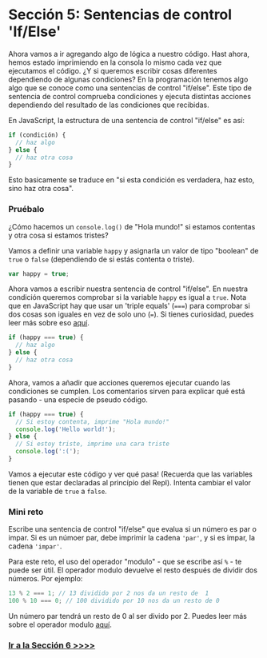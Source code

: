 # Sección 5: Sentencias de control 'If/Else'

Ahora vamos a ir agregando algo de lógica a nuestro código. Hast ahora, hemos estado imprimiendo en la consola lo mismo cada vez que ejecutamos el código. ¿Y si queremos escribir cosas diferentes dependiendo de algunas condiciones? En la programación tenemos algo algo que se conoce como una sentencias de control "if/else". Este tipo de sentencia de control comprueba condiciones y ejecuta distintas acciones dependiendo del resultado de las condiciones que recibidas.

En JavaScript, la estructura de una sentencia de control "if/else" es así:

```js
if (condición) {
  // haz algo
} else {
  // haz otra cosa
}
```

Esto basicamente se traduce en "si esta condición es verdadera, haz esto, sino haz otra cosa".

### Pruébalo

¿Cómo hacemos un `console.log()` de "Hola mundo!" si estamos contentas y otra cosa si estamos tristes?

Vamos a definir una variable `happy` y asignarla un valor de tipo "boolean" de `true` o `false` (dependiendo de si estás contenta o triste).

```js
var happy = true;
```

Ahora vamos a escribir nuestra sentencia de control "if/else". En nuestra condición queremos comprobar si la variable `happy` es igual a `true`. Nota que en JavaScript hay que usar un 'triple equals' (`===`) para comprobar si dos cosas son iguales en vez de solo uno (`=`). Si tienes curiosidad, puedes leer más sobre eso [aquí](http://www.w3schools.com/js/js_operators.asp).

```js
if (happy === true) {
  // haz algo
} else {
  // haz otra cosa
}
```

Ahora, vamos a añadir que acciones queremos ejecutar cuando las condiciones se cumplen. Los comentarios sirven para explicar qué está pasando - una especie de pseudo código.

```js
if (happy === true) {
  // Si estoy contenta, imprime "Hola mundo!"
  console.log('Hello world!');
} else {
  // Si estoy triste, imprime una cara triste
  console.log(':(');
}
```

Vamos a ejecutar este código y ver qué pasa! (Recuerda que las variables tienen que estar declaradas al princípio del Repl). Intenta cambiar el valor de la variable de `true` a `false`.

### Mini reto

Escribe una sentencia de control "if/else" que evalua si un número es par o impar. Si es un númoer par, debe imprimir la cadena `'par'`, y si es impar, la cadena `'impar'`.

Para este reto, el uso del operador "modulo" - que se escribe así `%` - te puede ser útil. El operador modulo devuelve el resto después de dividir dos números. Por ejemplo:

```js
13 % 2 === 1; // 13 dividido por 2 nos da un resto de  1
100 % 10 === 0; // 100 dividido por 10 nos da un resto de 0
```

Un número par tendrá un resto de 0 al ser divido por 2. Puedes leer más sobre el operador modulo [aquí](http://www.w3schools.com/js/js_operators.asp).

### [Ir a la Sección 6 >>>>](https://github.com/node-girls/beginners-javascript/blob/master/step06.md)
